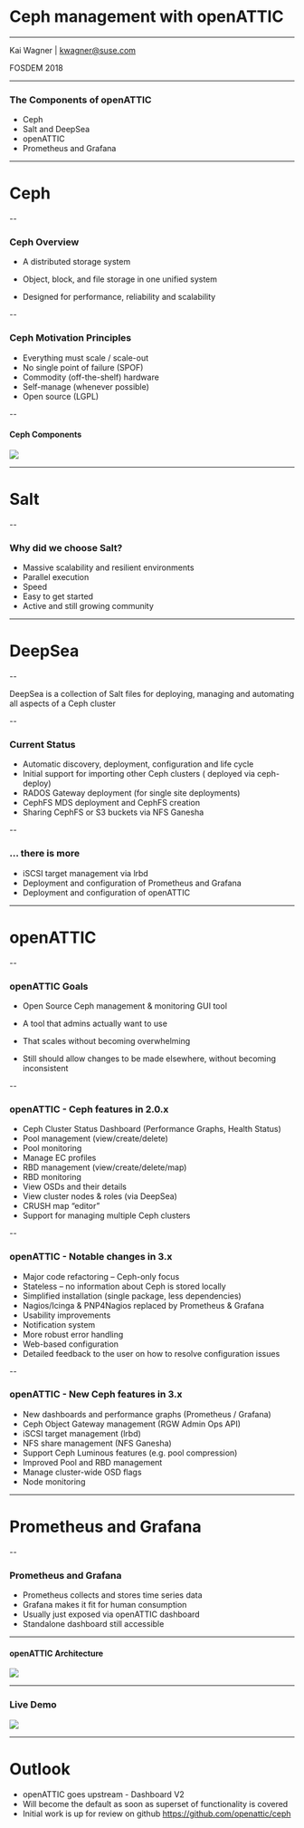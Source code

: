 # Ceph management with openATTIC

<hr>
<p>Kai Wagner | <a href="mailto:kwagner@suse.com">kwagner@suse.com</a></p>
<p>FOSDEM 2018</p>

---

### The Components of openATTIC

* Ceph
* Salt and DeepSea
* openATTIC
* Prometheus and Grafana

---

# Ceph

--

### Ceph Overview

* A distributed storage system

* Object, block, and file storage in one unified system

* Designed for performance, reliability and scalability

--

### Ceph Motivation Principles

* Everything must scale / scale-out
* No single point of failure (SPOF)
* Commodity (off-the-shelf) hardware
* Self-manage (whenever possible)
* Open source (LGPL)

--

#### Ceph Components 

<img src="images/ceph_stack.png" style="background:none; border:none; box-shadow:none;">

---

# Salt

--

### Why did we choose Salt?

* Massive scalability and resilient environments
* Parallel execution
* Speed
* Easy to get started 
* Active and still growing community

---

# DeepSea

--
 
DeepSea is a collection of Salt files for deploying, managing and automating all aspects of a Ceph cluster

--

### Current Status

* Automatic discovery, deployment, configuration and life cycle 
* Initial support for importing other Ceph clusters ( deployed via ceph-deploy)
* RADOS Gateway deployment (for single site deployments)
* CephFS MDS deployment and CephFS creation
* Sharing CephFS or S3 buckets via NFS Ganesha

--

### ... there is more

* iSCSI target management via lrbd
* Deployment and configuration of Prometheus and Grafana 
* Deployment and configuration of openATTIC 

---

# openATTIC

--

### openATTIC Goals

* Open Source Ceph management & monitoring GUI tool

* A tool that admins actually want to use

* That scales without becoming overwhelming

* Still should allow changes to be made elsewhere, without becoming inconsistent

--

### openATTIC - Ceph features in 2.0.x

* Ceph Cluster Status Dashboard (Performance Graphs, Health Status)
* Pool management (view/create/delete) 
* Pool monitoring
* Manage EC profiles
* RBD management (view/create/delete/map)
* RBD monitoring
* View OSDs and their details
* View cluster nodes & roles (via DeepSea)
* CRUSH map “editor”
* Support for managing multiple Ceph clusters

--

### openATTIC - Notable changes in 3.x

* Major code refactoring – Ceph-only focus
* Stateless – no information about Ceph is stored locally
* Simplified installation (single package, less dependencies)
* Nagios/Icinga & PNP4Nagios replaced by Prometheus & Grafana
* Usability improvements
* Notification system
* More robust error handling 
* Web-based configuration
* Detailed feedback to the user on how to resolve configuration issues

--

### openATTIC - New Ceph features in 3.x

* New dashboards and performance graphs (Prometheus / Grafana)
* Ceph Object Gateway management (RGW Admin Ops API)
* iSCSI target management (lrbd)
* NFS share management (NFS Ganesha)
* Support Ceph Luminous features (e.g. pool compression)
* Improved Pool and RBD management
* Manage cluster-wide OSD flags
* Node monitoring

---

# Prometheus and Grafana

--

### Prometheus and Grafana

* Prometheus collects and stores time series data
* Grafana makes it fit for human consumption
* Usually just exposed via openATTIC dashboard
* Standalone dashboard still accessible

---

#### openATTIC Architecture

<img src="images/openattic-architecture.png" style="background:none; border:none; box-shadow:none;">

---

### Live Demo

<a href="http://demo.openattic.org" target="_blank"><img src="images/openattic-login.png" /></a>

---

# Outlook

* openATTIC goes upstream - Dashboard V2
* Will become the default as soon as superset of functionality is covered
* Initial work is up for review on github <a href="https://github.com/openattic/ceph" target="_blank">https://github.com/openattic/ceph</a>
